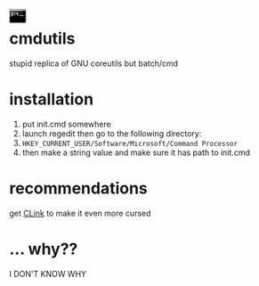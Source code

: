 <img align="left" src="./cmd.png" width="32">

# cmdutils
stupid replica of GNU coreutils but batch/cmd
  
# installation
1. put init.cmd somewhere  
2. launch regedit then go to the following directory:  
3. `HKEY_CURRENT_USER/Software/Microsoft/Command Processor`  
4. then make a string value and make sure it has path to init.cmd
  
# recommendations
get [CLink](http://mridgers.github.io/clink/) to make it even more cursed

# ... why??
I DON'T KNOW WHY
